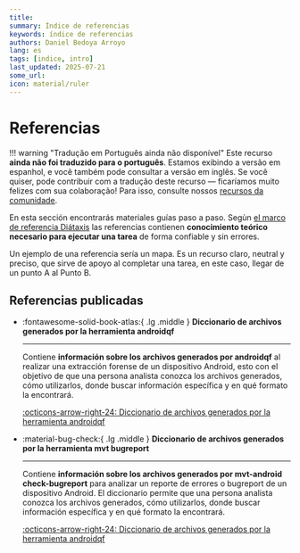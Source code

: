 ```yaml
---
title: 
summary: Índice de referencias 
keywords: índice de referencias
authors: Daniel Bedoya Arroyo
lang: es
tags: [indice, intro]
last_updated: 2025-07-21
some_url:
icon: material/ruler
---
```



# Referencias

!!! warning "Tradução em Português ainda não disponível"
    Este recurso **ainda não foi traduzido para o português**. Estamos exibindo a versão em espanhol, e você também pode consultar a versão em inglês. Se você quiser, pode contribuir com a tradução deste recurso — ficaríamos muito felizes com sua colaboração! Para isso, consulte nossos [recursos da comunidade](comunidad/como-colaborar.md).

En esta sección encontrarás materiales guías paso a paso. Segùn [el marco de referencia Diátaxis](https://diataxis.fr)  las referencias contienen **conocimiento teórico necesario para ejecutar una tarea** de forma confiable y sin errores. 

Un ejemplo de una referencia sería un mapa. Es un recurso claro, neutral y preciso, que sirve de apoyo al completar una tarea, en este caso, llegar de un punto A al Punto B.

## Referencias publicadas

<div class="grid cards" markdown>

-   :fontawesome-solid-book-atlas:{ .lg .middle }      __Diccionario de archivos generados por la herramienta androidqf__

    ---

    Contiene **información sobre los archivos generados por androidqf** al realizar una extracción forense de un dispositivo Android, esto con el objetivo de que una persona analista conozca los archivos generados, cómo utilizarlos, donde buscar información específica y en qué formato la encontrará.

    [:octicons-arrow-right-24: Diccionario de archivos generados por la herramienta androidqf](01-reference-diccionario-androidqf/01-reference-diccionario-androidqf.html)

-   :material-bug-check:{ .lg .middle }      __Diccionario de archivos generados por la herramienta mvt bugreport__

    ---

    Contiene **información sobre los archivos generados por mvt-android check-bugreport** para analizar un reporte de errores o bugreport de un dispositivo Android. El diccionario permite que una persona analista conozca los archivos generados, cómo utilizarlos, donde buscar información específica y en qué formato la encontrará.

    [:octicons-arrow-right-24: Diccionario de archivos generados por la herramienta androidqf](../references/02-reference-diccionario-mvt-bugreport/02-reference-diccionario-mvt-bugreport.html)




</div>

